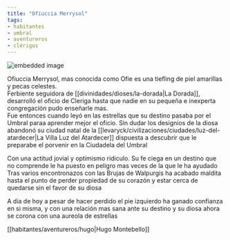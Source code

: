 ```yaml
---
title: "Ofiuccia Merrysol"
tags:
- habitantes
- umbral
- aventureros
- clérigos
---
```


![embedded image](https://assets.legendkeeper.com/a375b8a3-bd82-4cfa-9ee1-4f29ce41f87d.png "Attachment")

Ofiuccia Merrysol, mas conocida como Ofie es una tiefling de piel amarillas y pecas celestes.  
Ferbiente seguidora de [[divinidades/dioses/la-dorada|La Dorada]], desarrolló el oficio de Cleriga hasta que nadie en su pequeña e inexperta congregación pudo enseñarle mas.  
Fue entonces cuando leyó en las estrellas que su destino pasaba por el Umbral paraa aprender mejor el oficio. Sin dudar los designios de la diosa abandonó su ciudad natal de la [[levaryck/civilizaciones/ciudades/luz-del-atardecer|La Villa Luz del Atardecer]] dispuesta a descubrir que le preparabe el porvenir en la Ciudadela del Umbral  

Con una actitud jovial y optimismo ridiculo. Su fe ciega en un destino que no comprende le ha puesto en peligro mas veces de la que le ha ayudado  
Tras varios encontronazos con las Brujas de Walpurgis ha acabado maldita hasta el punto de perder propiedad de su corazón y estar cerca de quedarse sin el favor de su diosa  
  
A dia de hoy a pesar de hacer perdido el pie izquierdo ha ganado confianza en si misma, y con una relación mas sana ante su destino y su diosa ahora se corona con una aureola de estrellas

[[habitantes/aventureros/hugo|Hugo Montebello]]